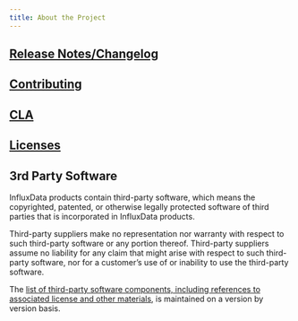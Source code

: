 ```yaml
---
title: About the Project
---
```


## [Release Notes/Changelog](/influxdb/v1.4/about_the_project/releasenotes-changelog/)

## [Contributing](https://github.com/influxdata/influxdb/blob/master/CONTRIBUTING.md)

## [CLA](https://influxdata.com/community/cla/)

## [Licenses](https://github.com/influxdata/influxdb/blob/master/LICENSE)

## 3rd Party Software
InfluxData products contain third-party software, which means the copyrighted, patented, or otherwise legally protected
software of third parties that is incorporated in InfluxData products.

Third-party suppliers make no representation nor warranty with respect to such third-party software or any portion thereof. 
Third-party suppliers assume no liability for any claim that might arise with respect to such third-party software, nor for a
customer’s use of or inability to use the third-party software. 

The [list of third-party software components, including references to associated license and other materials](https://github.com/influxdata/influxdb/blob/1.4/LICENSE_OF_DEPENDENCIES.md), is maintained on a version by version basis.
